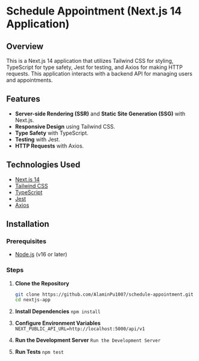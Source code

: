 # Schedule Appointment (Next.js 14 Application)

## Overview

This is a Next.js 14 application that utilizes Tailwind CSS for styling, TypeScript for type safety, Jest for testing, and Axios for making HTTP requests. This application interacts with a backend API for managing users and appointments.

## Features

- **Server-side Rendering (SSR)** and **Static Site Generation (SSG)** with Next.js.
- **Responsive Design** using Tailwind CSS.
- **Type Safety** with TypeScript.
- **Testing** with Jest.
- **HTTP Requests** with Axios.

## Technologies Used

- [Next.js 14](https://nextjs.org/)
- [Tailwind CSS](https://tailwindcss.com/)
- [TypeScript](https://www.typescriptlang.org/)
- [Jest](https://jestjs.io/)
- [Axios](https://axios-http.com/)

## Installation

### Prerequisites

- [Node.js](https://nodejs.org/) (v16 or later)

### Steps

1. **Clone the Repository**

   ```bash
   git clone https://github.com/AlaminPu1007/schedule-appointment.git
   cd nextjs-app
   ```

2. **Install Dependencies**
   `npm install`
3. **Configure Environment Variables**
   `NEXT_PUBLIC_API_URL=http://localhost:5000/api/v1`

4. **Run the Development Server**
   `Run the Development Server`
5. **Run Tests**
   `npm test`
